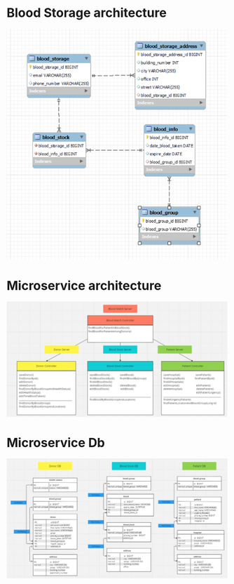 # Blood Storage architecture
![Blood Storage architecture picture](src/main/resources/doc/blood_stock_architecture.png)
# Microservice architecture
![Microservice architecture picture](src/main/resources/doc/BloodMatch.png)
# Microservice Db
![Micr0service databace](src/main/resources/doc/BloodMatchDB.png)
